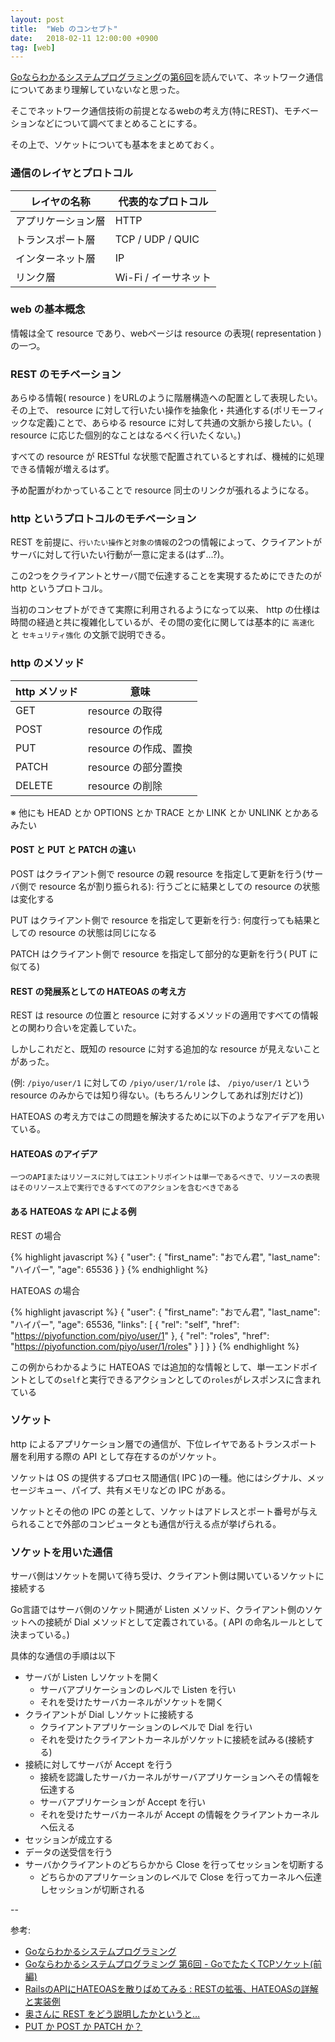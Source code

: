 ```yaml
---
layout: post
title:  "Web のコンセプト"
date:   2018-02-11 12:00:00 +0900
tag: [web]
---
```


[Goならわかるシステムプログラミング](http://ascii.jp/elem/000/001/235/1235262/)の[第6回](http://ascii.jp/elem/000/001/276/1276572/)を読んでいて、ネットワーク通信についてあまり理解していないなと思った。

そこでネットワーク通信技術の前提となるwebの考え方(特にREST)、モチベーションなどについて調べてまとめることにする。

その上で、ソケットについても基本をまとめておく。

### 通信のレイヤとプロトコル

|レイヤの名称|代表的なプロトコル|
|--|--|
|アプリケーション層|HTTP|
|トランスポート層|TCP / UDP / QUIC|
|インターネット層|IP|
|リンク層|Wi-Fi / イーサネット|

### web の基本概念

情報は全て resource であり、webページは resource の表現( representation )の一つ。

### REST のモチベーション

あらゆる情報( resource ) をURLのように階層構造への配置として表現したい。その上で、 resource に対して行いたい操作を抽象化・共通化する(ポリモーフィックな定義)ことで、あらゆる resource に対して共通の文脈から接したい。( resource に応じた個別的なことはなるべく行いたくない。)

すべての resource が RESTful な状態で配置されているとすれば、機械的に処理できる情報が増えるはず。

予め配置がわかっていることで resource 同士のリンクが張れるようになる。

### http というプロトコルのモチベーション

REST を前提に、`行いたい操作`と`対象の情報`の2つの情報によって、クライアントがサーバに対して行いたい行動が一意に定まる(はず...?)。

この2つをクライアントとサーバ間で伝達することを実現するためにできたのが http というプロトコル。

当初のコンセプトができて実際に利用されるようになって以来、 http の仕様は時間の経過と共に複雑化しているが、その間の変化に関しては基本的に `高速化` と `セキュリティ強化` の文脈で説明できる。

### http のメソッド

|http メソッド|意味|
|--|--|
|GET|resource の取得|
|POST|resource の作成|
|PUT|resource の作成、置換|
|PATCH|resource の部分置換|
|DELETE|resource の削除|

※ 他にも HEAD とか OPTIONS とか TRACE とか LINK とか UNLINK とかあるみたい

#### POST と PUT と PATCH の違い

POST はクライアント側で resource の親 resource を指定して更新を行う(サーバ側で resource 名が割り振られる): 行うごとに結果としての resource の状態は変化する

PUT はクライアント側で resource を指定して更新を行う: 何度行っても結果としての resource の状態は同じになる

PATCH はクライアント側で resource を指定して部分的な更新を行う( PUT に似てる)

#### REST の発展系としての HATEOAS の考え方

REST は resource の位置と resource に対するメソッドの適用ですべての情報との関わり合いを定義していた。

しかしこれだと、既知の resource に対する追加的な resource が見えないことがあった。

(例: `/piyo/user/1` に対しての `/piyo/user/1/role` は、 `/piyo/user/1` という resource のみからでは知り得ない。(もちろんリンクしてあれば別だけど))

HATEOAS の考え方ではこの問題を解決するために以下のようなアイデアを用いている。

#### HATEOAS のアイデア

```
一つのAPIまたはリソースに対してはエントリポイントは単一であるべきで、リソースの表現はそのリソース上で実行できるすべてのアクションを含むべきである
```

#### ある HATEOAS な API による例

REST の場合

{% highlight javascript %}
{
  "user": {
    "first_name": "おでん君",
    "last_name": "ハイパー",
    "age": 65536
  }
}
{% endhighlight %}

HATEOAS の場合

{% highlight javascript %}
{
  "user": {
    "first_name": "おでん君",
    "last_name": "ハイパー",
    "age": 65536,
    "links": [
      {
        "rel": "self",
        "href": "https://piyofunction.com/piyo/user/1"
      },
      {
        "rel": "roles",
        "href": "https://piyofunction.com/piyo/user/1/roles"
      }
    ]
  }
}
{% endhighlight %}

この例からわかるように HATEOAS では追加的な情報として、単一エンドポイントとしての`self`と実行できるアクションとしての`roles`がレスポンスに含まれている

### ソケット

http によるアプリケーション層での通信が、下位レイヤであるトランスポート層を利用する際の API として存在するのがソケット。

ソケットは OS の提供するプロセス間通信( IPC )の一種。他にはシグナル、メッセージキュー、パイプ、共有メモリなどの IPC がある。

ソケットとその他の IPC の差として、ソケットはアドレスとポート番号が与えられることで外部のコンピュータとも通信が行える点が挙げられる。

### ソケットを用いた通信

サーバ側はソケットを開いて待ち受け、クライアント側は開いているソケットに接続する

Go言語ではサーバ側のソケット開通が Listen メソッド、クライアント側のソケットへの接続が Dial メソッドとして定義されている。( API の命名ルールとして決まっている。)

具体的な通信の手順は以下

- サーバが Listen しソケットを開く
  - サーバアプリケーションのレベルで Listen を行い
  - それを受けたサーバカーネルがソケットを開く
- クライアントが Dial しソケットに接続する
  - クライアントアプリケーションのレベルで Dial を行い
  - それを受けたクライアントカーネルがソケットに接続を試みる(接続する)
- 接続に対してサーバが Accept を行う
  - 接続を認識したサーバカーネルがサーバアプリケーションへその情報を伝達する
  - サーバアプリケーションが Accept を行い
  - それを受けたサーバカーネルが Accept の情報をクライアントカーネルへ伝える
- セッションが成立する
- データの送受信を行う
- サーバかクライアントのどちらかから Close を行ってセッションを切断する
  - どちらかのアプリケーションのレベルで Close を行ってカーネルへ伝達しセッションが切断される


--

参考:

- [Goならわかるシステムプログラミング](http://ascii.jp/elem/000/001/235/1235262/)
- [Goならわかるシステムプログラミング 第6回 - GoでたたくTCPソケット(前編)](http://ascii.jp/elem/000/001/276/1276572/)
- [RailsのAPIにHATEOASを散りばめてみる : RESTの拡張、HATEOASの詳解と実装例](http://postd.cc/sprinkle-some-hateoas-on-your-rails-apis/)
- [奥さんに REST をどう説明したかというと…](http://www.geocities.jp/yamamotoyohei/rest/rest-to-my-wife.htm)
- [PUT か POST か PATCH か？](https://qiita.com/suin/items/d17bdfc8dba086d36115)
